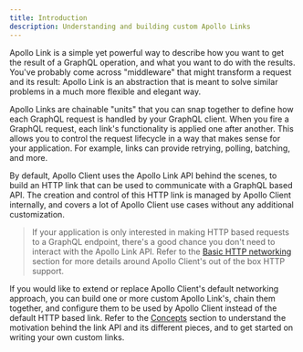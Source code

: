 ```yaml
---
title: Introduction
description: Understanding and building custom Apollo Links
---
```


Apollo Link is a simple yet powerful way to describe how you want to get the result of a GraphQL operation, and what you want to do with the results. You've probably come across "middleware" that might transform a request and its result: Apollo Link is an abstraction that is meant to solve similar problems in a much more flexible and elegant way.

Apollo Links are chainable "units" that you can snap together to define how each GraphQL request is handled by your GraphQL client. When you fire a GraphQL request, each link's functionality is applied one after another. This allows you to control the request lifecycle in a way that makes sense for your application. For example, links can provide retrying, polling, batching, and more.

By default, Apollo Client uses the Apollo Link API behind the scenes, to build an HTTP link that can be used to communicate with a GraphQL based API. The creation and control of this HTTP link is managed by Apollo Client internally, and covers a lot of Apollo Client use cases without any additional customization.

> If your application is only interested in making HTTP based requests to a GraphQL endpoint, there's a good chance you don't need to interact with the Apollo Link API. Refer to the [Basic HTTP networking](/networking/basic-http-networking/) section for more details around Apollo Client's out of the box HTTP support.

If you would like to extend or replace Apollo Client's default networking approach, you can build one or more custom Apollo Link's, chain them together, and configure them to be used by Apollo Client instead of the default HTTP based link. Refer to the [Concepts](/api/link/concepts/) section to understand the motivation behind the link API and its different pieces, and to get started on writing your own custom links.
